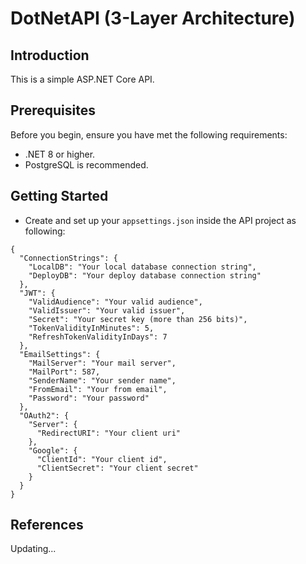 # DotNetAPI (3-Layer Architecture)

## Introduction

This is a simple ASP.NET Core API.

## Prerequisites

Before you begin, ensure you have met the following requirements:

- .NET 8 or higher.
- PostgreSQL is recommended.

## Getting Started

- Create and set up your `appsettings.json` inside the API project as following:

```
{
  "ConnectionStrings": {
    "LocalDB": "Your local database connection string",
    "DeployDB": "Your deploy database connection string"
  },
  "JWT": {
    "ValidAudience": "Your valid audience",
    "ValidIssuer": "Your valid issuer",
    "Secret": "Your secret key (more than 256 bits)",
    "TokenValidityInMinutes": 5,
    "RefreshTokenValidityInDays": 7
  },
  "EmailSettings": {
    "MailServer": "Your mail server",
    "MailPort": 587,
    "SenderName": "Your sender name",
    "FromEmail": "Your from email",
    "Password": "Your password"
  },
  "OAuth2": {
    "Server": {
      "RedirectURI": "Your client uri"
    },
    "Google": {
      "ClientId": "Your client id",
      "ClientSecret": "Your client secret"
    }
  }
}
```

## References

Updating...
